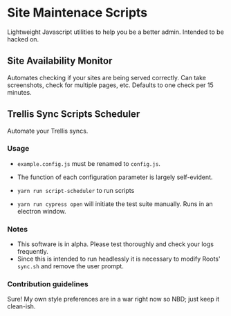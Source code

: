 # Site Maintenace Scripts

Lightweight Javascript utilities to help you be a better admin. Intended to be hacked on.

## Site Availability Monitor

Automates checking if your sites are being served correctly. Can take screenshots, check for multiple pages, etc. Defaults to one check per 15 minutes.

## Trellis Sync Scripts Scheduler

Automate your Trellis syncs.

### Usage

- `example.config.js` must be renamed to `config.js`.

- The function of each configuration parameter is largely self-evident.

- `yarn run script-scheduler` to run scripts

- `yarn run cypress open` will initiate the test suite manually. Runs in an electron window.

### Notes

- This software is in alpha. Please test thoroughly and check your logs frequently.
- Since this is intended to run headlessly it is necessary to modify Roots' `sync.sh` and remove the user prompt.

### Contribution guidelines

Sure! My own style preferences are in a war right now so NBD; just keep it clean-ish.
